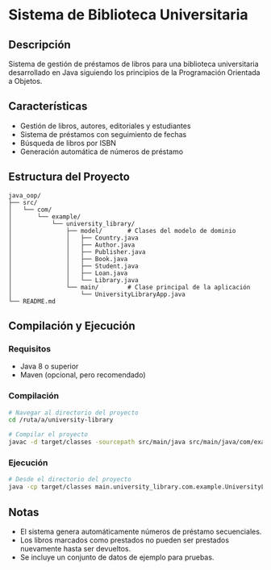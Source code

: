 # Sistema de Biblioteca Universitaria

## Descripción

Sistema de gestión de préstamos de libros para una biblioteca universitaria desarrollado en Java siguiendo los
principios de la Programación Orientada a Objetos.

## Características

- Gestión de libros, autores, editoriales y estudiantes
- Sistema de préstamos con seguimiento de fechas
- Búsqueda de libros por ISBN
- Generación automática de números de préstamo

## Estructura del Proyecto

```
java_oop/
├── src/
│   └── com/
│       └── example/
│           └── university_library/
│               ├── model/       # Clases del modelo de dominio
│               │   ├── Country.java
│               │   ├── Author.java
│               │   ├── Publisher.java
│               │   ├── Book.java
│               │   ├── Student.java
│               │   ├── Loan.java
│               │   └── Library.java
│               └── main/        # Clase principal de la aplicación
│                   └── UniversityLibraryApp.java
└── README.md
```

## Compilación y Ejecución

### Requisitos

- Java 8 o superior
- Maven (opcional, pero recomendado)

### Compilación

```bash
# Navegar al directorio del proyecto
cd /ruta/a/university-library

# Compilar el proyecto
javac -d target/classes -sourcepath src/main/java src/main/java/com/example/java_oop/university_library/main/Main.java
```

### Ejecución

```bash
# Desde el directorio del proyecto
java -cp target/classes main.university_library.com.example.UniversityLibraryApp
```

## Notas

- El sistema genera automáticamente números de préstamo secuenciales.
- Los libros marcados como prestados no pueden ser prestados nuevamente hasta ser devueltos.
- Se incluye un conjunto de datos de ejemplo para pruebas.
